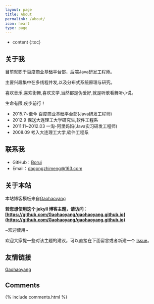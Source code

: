 ```yaml
---
layout: page
title: About
permalink: /about/
icon: heart
type: page
---
```


* content
{:toc}

## 关于我

目前就职于百度商业基础平台部，后端Java研发工程师。

主要兴趣集中在多线程并发,以及分布式系统原理与研究。

喜欢音乐,喜欢街舞,喜欢文学,当然都是伪爱好,就是听歌看舞听小说。

生命有限,疾步前行！

* 2015.7~至今 百度商业基础平台部(Java研发工程师)
* 2012.9 保送大连理工大学研究生,软件工程系 
* 2011.11~2012.03 一淘-阿里妈妈(Java实习研发工程师)
* 2008.09 考入大连理工大学,软件工程系

## 联系我

* GitHub：[Borui](https://github.com/codeborui)
* Email：dagongzhimeng@163.com

## 关于本站
本站博客模板来自[Gaohaoyang](https://github.com/Gaohaoyang/gaohaoyang.github.io)

**若您想使用这个 jekyll 博客主题，请访问：[https://github.com/Gaohaoyang/gaohaoyang.github.io](https://github.com/Gaohaoyang/gaohaoyang.github.io)**

~欢迎使用~

欢迎大家提一些对该主题的建议，可以直接在下面留言或者新建一个 [Issue](https://github.com/Gaohaoyang/gaohaoyang.github.io/issues)。

## 友情链接

[Gaohaoyang](https://github.com/Gaohaoyang)

## Comments

{% include comments.html %}
